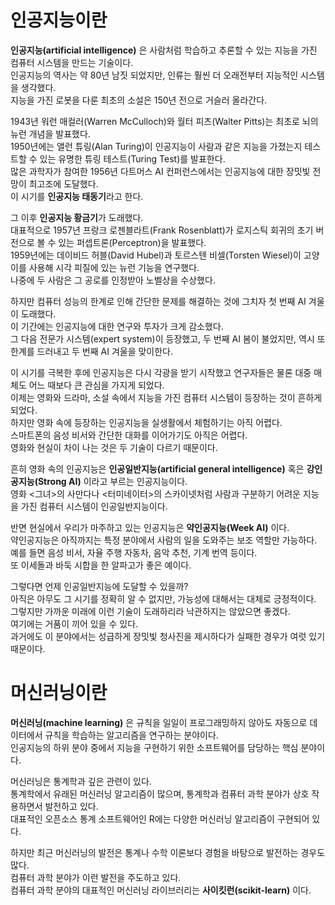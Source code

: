 # 인공지능이란
**인공지능(artificial intelligence)** 은 사람처럼 학습하고 추론할 수 있는 지능을 가진 컴퓨터 시스템을 만드는 기술이다.   
인공지능의 역사는 약 80년 남짓 되었지만, 인류는 훨씬 더 오래전부터 지능적인 시스템을 생각했다.   
지능을 가진 로봇을 다룬 최초의 소설은 150년 전으로 거슬러 올라간다.   
   
1943년 워런 매컬러(Warren McCulloch)와 월터 피츠(Walter Pitts)는 최초로 뇌의 뉴런 개념을 발표했다.   
1950년에는 앨런 튜링(Alan Turing)이 인공지능이 사람과 같은 지능을 가졌는지 테스트할 수 있는 유명한 튜링 테스트(Turing Test)를 발표한다.   
많은 과학자가 참여한 1956년 다트머스 AI 컨퍼런스에서는 인공지능에 대한 장밋빛 전망이 최고조에 도달했다.   
이 시기를 **인공지능 태동기**라고 한다.   
   
그 이후 **인공지능 황금기**가 도래했다.   
대표적으로 1957년 프랑크 로젠블라트(Frank Rosenblatt)가 로지스틱 회귀의 초기 버전으로 볼 수 있는 퍼셉트론(Perceptron)을 발표했다.   
1959년에는 데이비드 허블(David Hubel)과 토르스텐 비셀(Torsten Wiesel)이 고양이를 사용해 시각 피질에 있는 뉴런 기능을 연구했다.   
나중에 두 사람은 그 공로를 인정받아 노벨상을 수상했다.   
   
하지만 컴퓨터 성능의 한계로 인해 간단한 문제를 해결하는 것에 그치자 첫 번째 AI 겨울이 도래했다.   
이 기간에는 인공지능에 대한 연구와 투자가 크게 감소했다.   
그 다음 전문가 시스템(expert system)이 등장했고, 두 번째 AI 봄이 불었지만, 역시 또 한계를 드러내고 두 번째 AI 겨울을 맞이한다.   
   
이 시기를 극복한 후에 인공지능은 다시 각광을 받기 시작했고 연구자들은 물론 대중 매체도 어느 때보다 큰 관심을 가지게 되었다.   
이제는 영화와 드라마, 소설 속에서 지능을 가진 컴퓨터 시스템이 등장하는 것이 흔하게 되었다.   
하지만 영화 속에 등장하는 인공지능을 실생활에서 체험하기는 아직 어렵다.   
스마트폰의 음성 비서와 간단한 대화를 이어가기도 아직은 어렵다.   
영화와 현실이 차이 나는 것은 두 기술이 다르기 때문이다.   
   
흔히 영화 속의 인공지능은 **인공일반지능(artificial general intelligence)** 혹은 **강인공지능(Strong AI)** 이라고 부르는 인공지능이다.   
영화 <그녀>의 사만다나 <터미네이터>의 스카이넷처럼 사람과 구분하기 어려운 지능을 가진 컴퓨터 시스템이 인공일반지능이다.   
   
반면 현실에서 우리가 마주하고 있는 인공지능은 **약인공지능(Week AI)** 이다.   
약인공지능은 아직까지는 특정 분야에서 사람의 일을 도와주는 보조 역할만 가능하다.   
예를 들면 음성 비서, 자율 주행 자동차, 음악 추천, 기계 번역 등이다.   
또 이세돌과 바둑 시합을 한 알파고가 좋은 예이다.   
   
그렇다면 언제 인공일반지능에 도달할 수 있을까?   
아직은 아무도 그 시기를 정확히 알 수 없지만, 가능성에 대해서는 대체로 긍정적이다.   
그렇지만 가까운 미래에 이런 기술이 도래하리라 낙관하지는 않았으면 좋겠다.   
여기에는 거품이 끼어 있을 수 있다.   
과거에도 이 분야에서는 성급하게 장밋빛 청사진을 제시하다가 실패한 경우가 여럿 있기 때문이다.

# 머신러닝이란
**머신러닝(machine learning)** 은 규칙을 일일이 프로그래밍하지 않아도 자동으로 데이터에서 규칙을 학습하는 알고리즘을 연구하는 분야이다.   
인공지능의 하위 분야 중에서 지능을 구현하기 위한 소프트웨어를 담당하는 핵심 분야이다.   
   
머신러닝은 통계학과 깊은 관련이 있다.   
통계학에서 유래된 머신러닝 알고리즘이 많으며, 통계학과 컴퓨터 과학 분야가 상호 작용하면서 발전하고 있다.   
대표적인 오픈소스 통계 소프트웨어인 R에는 다양한 머신러닝 알고리즘이 구현되어 있다.   
   
하지만 최근 머신러닝의 발전은 통계나 수학 이론보다 경험을 바탕으로 발전하는 경우도 많다.   
컴퓨터 과학 분야가 이런 발전을 주도하고 있다.   
컴퓨터 과학 분야의 대표적인 머신러닝 라이브러리는 **사이킷런(scikit-learn)** 이다.